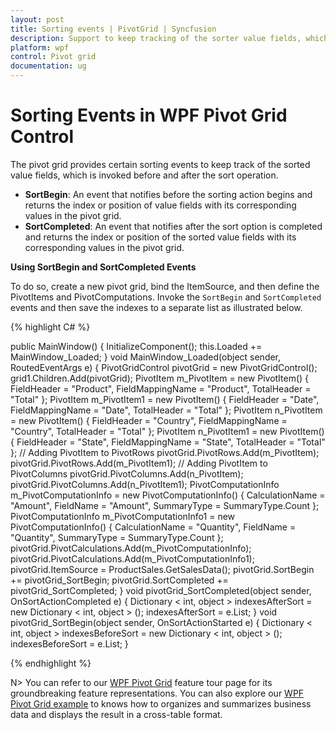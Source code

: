 ```yaml
---
layout: post
title: Sorting events | PivotGrid | Syncfusion
description: Support to keep tracking of the sorter value fields, which is invoked before and after the sort operation.
platform: wpf
control: Pivot grid
documentation: ug
---
```


# Sorting Events in WPF Pivot Grid Control

The pivot grid provides certain sorting events to keep track of the sorted value fields, which is invoked before and after the sort operation.

* **SortBegin**: An event that notifies before the sorting action begins and returns the index or position of value fields with its corresponding values in the pivot grid.
* **SortCompleted**: An event that notifies after the sort option is completed and returns the index or position of the sorted value fields with its corresponding values in the pivot grid.

**Using SortBegin and SortCompleted Events**

To do so, create a new pivot grid, bind the ItemSource, and then define the PivotItems and PivotComputations. Invoke the `SortBegin` and `SortCompleted` events and then save the indexes to a separate list as illustrated below.

{% highlight C# %}

public MainWindow() {
    InitializeComponent();
    this.Loaded += MainWindow_Loaded;
}
void MainWindow_Loaded(object sender, RoutedEventArgs e) {
    PivotGridControl pivotGrid = new PivotGridControl();
    grid1.Children.Add(pivotGrid);
    PivotItem m_PivotItem = new PivotItem() {
        FieldHeader = "Product", FieldMappingName = "Product", TotalHeader = "Total"
    };
    PivotItem m_PivotItem1 = new PivotItem() {
        FieldHeader = "Date", FieldMappingName = "Date", TotalHeader = "Total"
    };
    PivotItem n_PivotItem = new PivotItem() {
        FieldHeader = "Country", FieldMappingName = "Country", TotalHeader = "Total"
    };
    PivotItem n_PivotItem1 = new PivotItem() {
        FieldHeader = "State", FieldMappingName = "State", TotalHeader = "Total"
    };
    // Adding PivotItem to PivotRows
    pivotGrid.PivotRows.Add(m_PivotItem);
    pivotGrid.PivotRows.Add(m_PivotItem1);
    // Adding PivotItem to PivotColumns
    pivotGrid.PivotColumns.Add(n_PivotItem);
    pivotGrid.PivotColumns.Add(n_PivotItem1);
    PivotComputationInfo m_PivotComputationInfo = new PivotComputationInfo() {
        CalculationName = "Amount", FieldName = "Amount", SummaryType = SummaryType.Count
    };
    PivotComputationInfo m_PivotComputationInfo1 = new PivotComputationInfo() {
        CalculationName = "Quantity", FieldName = "Quantity", SummaryType = SummaryType.Count
    };
    pivotGrid.PivotCalculations.Add(m_PivotComputationInfo);
    pivotGrid.PivotCalculations.Add(m_PivotComputationInfo1);
    pivotGrid.ItemSource = ProductSales.GetSalesData();
    pivotGrid.SortBegin += pivotGrid_SortBegin;
    pivotGrid.SortCompleted += pivotGrid_SortCompleted;
}
void pivotGrid_SortCompleted(object sender, OnSortActionCompleted e) {
    Dictionary < int, object > indexesAfterSort = new Dictionary < int, object > ();
    indexesAfterSort = e.List;
}
void pivotGrid_SortBegin(object sender, OnSortActionStarted e) {
    Dictionary < int, object > indexesBeforeSort = new Dictionary < int, object > ();
    indexesBeforeSort = e.List;
}

{% endhighlight %}


N> You can refer to our [WPF Pivot Grid](https://www.syncfusion.com/wpf-controls/pivot-grid) feature tour page for its groundbreaking feature representations. You can also explore our [WPF Pivot Grid example](https://github.com/syncfusion/wpf-demos) to knows how to organizes and summarizes business data and displays the result in a cross-table format.